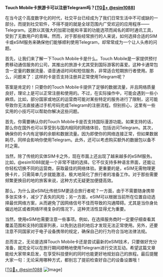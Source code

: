 **Touch Mobile卡旅游卡可以注册Telegram吗？[[TG💪+ @esim1088](https://t.me/s/esim1088)]**

在当今这个高度数字化的时代，社交平台已经成为了我们日常生活中不可或缺的一部分。而提到社交软件，不得不提的就是全球范围内广受欢迎的应用程序——Telegram。这款以其强大的加密功能和丰富的功能选项而闻名的即时通讯工具，受到了无数用户的青睐。然而，对于那些经常旅行的人来说，如何选择合适的SIM卡或eSIM服务来确保他们能够顺利使用Telegram，却常常成为一个让人头疼的问题。

首先，让我们来了解一下Touch Mobile卡是什么。Touch Mobile是一家提供预付费移动通信服务的公司，其推出的旅游卡尤其受到国际游客的喜爱。这种卡通常包含一定量的数据流量、语音通话时间和短信服务，非常适合短期旅行者使用。那么，问题来了：这样的卡是否支持注册并正常使用Telegram呢？

答案是肯定的！只要你的Touch Mobile卡提供了足够的数据流量，并且网络质量良好，理论上是可以正常注册和使用的。不过，在实际操作中，可能会遇到一些小麻烦。比如，部分国家或地区的运营商可能对某些特定的服务进行了限制，这可能导致你无法直接通过手机号码完成Telegram的注册流程。但别担心，这里有一些实用的小技巧可以帮助你解决这些问题。

首先，你需要确认你的Touch Mobile卡是否支持国际漫游功能。如果支持的话，那么你在国外也可以享受到与国内相同的网络体验，包括访问Telegram。其次，确保你的卡内有足够的余额和数据流量。因为即使你的网络连接正常，但如果数据耗尽，同样会影响你使用Telegram。此外，还可以考虑购买额外的数据包以备不时之需。

当然，除了传统的实体SIM卡之外，现在市面上还出现了越来越多的eSIM服务。比如，@esim1088就是一个非常不错的选择。它不仅支持多种语言界面，还能让你轻松切换不同的运营商，获取最佳的网络体验。更重要的是，eSIM无需物理更换卡片，只需简单几步就能激活，极大地简化了旅行者的准备工作。对于那些需要频繁更换目的地的旅客来说，这种方式无疑更加便捷高效。

那么，为什么说eSIM比传统SIM更适合旅行者呢？一方面，由于不需要随身携带多张实体卡，减少了丢失的风险；另一方面，eSIM可以根据当前所在位置自动选择最优网络方案，从而避免了因网络信号不佳而导致的沟通障碍。尤其是当你身处偏远地区或者网络环境复杂的情况下，这种灵活性显得尤为重要。

当然，使用eSIM也需要注意一些事项。例如，在选择服务商时一定要仔细查看其覆盖范围和支持的国家列表，以免到达目的地后才发现无法正常使用。另外，还要注意不同国家对于电子设备携带的规定，确保自己的行为符合当地法律法规。

总而言之，无论是选择Touch Mobile卡还是尝试最新的eSIM技术，只要做好充分准备，就完全可以在旅行期间顺畅地使用Telegram进行交流互动。希望这篇文章能给大家带来启发，在享受科技便利的同时也能更好地规划自己的旅程。最后提醒大家一句：无论采用哪种方式，都别忘了提前检查好自己的设备设置哦！

[[TG💪+ @esim1088](https://t.me/s/esim1088) ![Image](https://i.postimg.cc/4NQfJmqS/Snipaste-2025-05-13-00-14-12.png)]